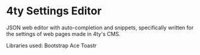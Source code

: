 # 4ty Settings Editor
JSON web editor with auto-completion and snippets, specifically written for the settings of web pages made in 4ty's CMS.

Libraries used:
Bootstrap
Ace
Toastr
